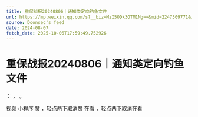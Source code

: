 ```yaml
---
title: 重保战报20240806｜通知类定向钓鱼文件
url: https://mp.weixin.qq.com/s?__biz=MzI5ODk3OTM1Ng==&mid=2247509771&idx=1&sn=e45800f8d49803caec4b36d61116767c
source: Doonsec's feed
date: 2024-08-07
fetch_date: 2025-10-06T17:59:49.752926
---
```


# 重保战报20240806｜通知类定向钓鱼文件

：
，
。

视频
小程序
赞
，轻点两下取消赞
在看
，轻点两下取消在看